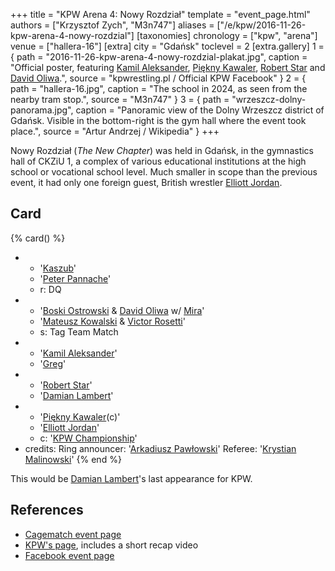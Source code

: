 +++
title = "KPW Arena 4: Nowy Rozdział"
template = "event_page.html"
authors = ["Krzysztof Zych", "M3n747"]
aliases = ["/e/kpw/2016-11-26-kpw-arena-4-nowy-rozdzial"]
[taxonomies]
chronology = ["kpw", "arena"]
venue = ["hallera-16"]
[extra]
city = "Gdańsk"
toclevel = 2
[extra.gallery]
1 = { path = "2016-11-26-kpw-arena-4-nowy-rozdzial-plakat.jpg", caption = "Official poster, featuring [Kamil Aleksander](@/w/kamil-aleksander.md), [Piękny Kawaler](@/w/piekny-kawaler.md), [Robert Star](@/w/robert-star.md) and [David Oliwa](@/w/david-oliwa.md).", source = "kpwrestling.pl / Official KPW Facebook" }
2 = { path = "hallera-16.jpg", caption = "The school in 2024, as seen from the nearby tram stop.", source = "M3n747" }
3 = { path = "wrzeszcz-dolny-panorama.jpg", caption = "Panoramic view of the Dolny Wrzeszcz district of Gdańsk. Visible in the bottom-right is the gym hall where the event took place.", source = "Artur Andrzej / Wikipedia" }
+++

Nowy Rozdział (_The New Chapter_) was held in Gdańsk, in the gymnastics hall of CKZiU 1, a complex of various educational institutions at the high school or vocational school level. Much smaller in scope than the previous event, it had only one foreign guest, British wrestler [Elliott Jordan](@/w/elliott-jordan.md).

## Card

{% card() %}
- - '[Kaszub](@/w/kaszub.md)'
  - '[Peter Pannache](@/w/peter-pannache.md)'
  - r: DQ
- - '[Boski Ostrowski](@/w/ostrowski.md) & [David Oliwa](@/w/david-oliwa.md) w/ [Mira](@/w/mira.md)'
  - '[Mateusz Kowalski](@/w/mateusz-kakareko.md) & [Victor Rosetti](@/w/rosetti.md)'
  - s: Tag Team Match
- - '[Kamil Aleksander](@/w/kamil-aleksander.md)'
  - '[Greg](@/w/greg.md)'
- - '[Robert Star](@/w/robert-star.md)'
  - '[Damian Lambert](@/w/damien-rothschild.md)'
- - '[Piękny Kawaler](@/w/piekny-kawaler.md)(c)'
  - '[Elliott Jordan](@/w/elliott-jordan.md)'
  - c: '[KPW Championship](@/c/kpw-championship.md)'
- credits:
    Ring announcer: '[Arkadiusz Pawłowski](@/w/pan-pawlowski.md)'
    Referee: '[Krystian Malinowski](@/w/krystian-malinowski.md)'
{% end %}

This would be [Damian Lambert](@/w/damien-rothschild.md)'s last appearance for KPW.

## References

* [Cagematch event page](https://www.cagematch.net/?id=1&nr=169385)
* [KPW's page](https://kpwrestling.pl/events/kpw-arena-4/), includes a short recap video
* [Facebook event page](https://www.facebook.com/events/352963185043728/)
